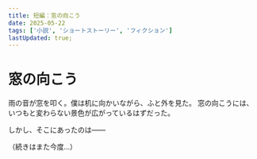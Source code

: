 ```yaml
---
title: 短編：窓の向こう
date: 2025-05-22
tags: ['小説', 'ショートストーリー', 'フィクション']
lastUpdated: true;
---
```


# 窓の向こう

雨の音が窓を叩く。僕は机に向かいながら、ふと外を見た。
窓の向こうには、いつもと変わらない景色が広がっているはずだった。

しかし、そこにあったのは——

（続きはまた今度...）
